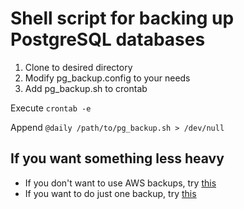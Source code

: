 # Shell script for backing up PostgreSQL databases

1. Clone to desired directory
2. Modify pg_backup.config to your needs
3. Add pg_backup.sh to crontab

  Execute `crontab -e`

  Append `@daily /path/to/pg_backup.sh > /dev/null`

## If you want something less heavy

* If you don't want to use AWS backups, try [this](https://github.com/mlensment/backupper/tree/local-only)
* If you want to do just one backup, try [this](https://github.com/mlensment/backupper/tree/simple)

